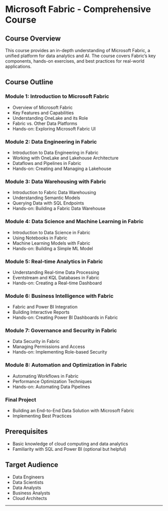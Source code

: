 # Microsoft Fabric - Comprehensive Course

## Course Overview
This course provides an in-depth understanding of Microsoft Fabric, a unified platform for data analytics and AI. The course covers Fabric’s key components, hands-on exercises, and best practices for real-world applications.

## Course Outline

### **Module 1: Introduction to Microsoft Fabric**
- Overview of Microsoft Fabric
- Key Features and Capabilities
- Understanding OneLake and its Role
- Fabric vs. Other Data Platforms
- Hands-on: Exploring Microsoft Fabric UI

### **Module 2: Data Engineering in Fabric**
- Introduction to Data Engineering in Fabric
- Working with OneLake and Lakehouse Architecture
- Dataflows and Pipelines in Fabric
- Hands-on: Creating and Managing a Lakehouse

### **Module 3: Data Warehousing with Fabric**
- Introduction to Fabric Data Warehousing
- Understanding Semantic Models
- Querying Data with SQL Endpoints
- Hands-on: Building a Fabric Data Warehouse

### **Module 4: Data Science and Machine Learning in Fabric**
- Introduction to Data Science in Fabric
- Using Notebooks in Fabric
- Machine Learning Models with Fabric
- Hands-on: Building a Simple ML Model

### **Module 5: Real-time Analytics in Fabric**
- Understanding Real-time Data Processing
- Eventstream and KQL Databases in Fabric
- Hands-on: Creating a Real-time Dashboard

### **Module 6: Business Intelligence with Fabric**
- Fabric and Power BI Integration
- Building Interactive Reports
- Hands-on: Creating Power BI Dashboards in Fabric

### **Module 7: Governance and Security in Fabric**
- Data Security in Fabric
- Managing Permissions and Access
- Hands-on: Implementing Role-based Security

### **Module 8: Automation and Optimization in Fabric**
- Automating Workflows in Fabric
- Performance Optimization Techniques
- Hands-on: Automating Data Pipelines

### **Final Project**
- Building an End-to-End Data Solution with Microsoft Fabric
- Implementing Best Practices

## Prerequisites
- Basic knowledge of cloud computing and data analytics
- Familiarity with SQL and Power BI (optional but helpful)

## Target Audience
- Data Engineers
- Data Scientists
- Data Analysts
- Business Analysts
- Cloud Architects

---
